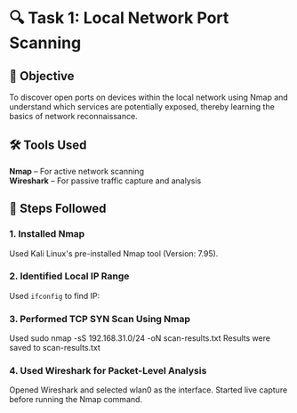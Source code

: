 #  🔍 Task 1: Local Network Port Scanning

## 🎯 Objective
To discover open ports on devices within the local network using Nmap and understand which services are potentially exposed, thereby learning the basics of network reconnaissance.


## 🛠 Tools Used
**Nmap** – For active network scanning  
**Wireshark** – For passive traffic capture and analysis


## 📝 Steps Followed

### 1. Installed Nmap
Used Kali Linux's pre-installed Nmap tool (Version: 7.95).

### 2. Identified Local IP Range
Used `ifconfig` to find IP:
### 3. Performed TCP SYN Scan Using Nmap
Used sudo nmap -sS 192.168.31.0/24 -oN scan-results.txt
Results were saved to scan-results.txt
### 4. Used Wireshark for Packet-Level Analysis
Opened Wireshark and selected wlan0 as the interface.
Started live capture before running the Nmap command.
